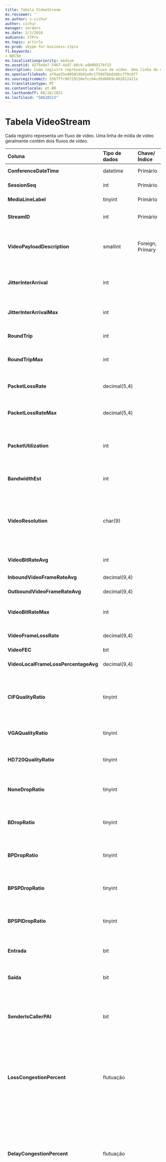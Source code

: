 ```yaml
---
title: Tabela VideoStream
ms.reviewer: ''
ms.author: v-cichur
author: cichur
manager: serdars
ms.date: 2/1/2018
audience: ITPro
ms.topic: article
ms.prod: skype-for-business-itpro
f1.keywords:
- NOCSH
ms.localizationpriority: medium
ms.assetid: 4275ede7-5467-4a97-b8c8-a4b00917bf32
description: Cada registro representa um fluxo de vídeo. Uma linha de mídia de vídeo geralmente contém dois fluxos de vídeo.
ms.openlocfilehash: af8ae55e805019b91e9c1750d7bb036bcf79c6f7
ms.sourcegitcommit: 556fffc96729150efcc04cd5d6069c402012421e
ms.translationtype: MT
ms.contentlocale: pt-BR
ms.lasthandoff: 08/26/2021
ms.locfileid: "58628513"
---
```

# <a name="videostream-table"></a>Tabela VideoStream
 
Cada registro representa um fluxo de vídeo. Uma linha de mídia de vídeo geralmente contém dois fluxos de vídeo.
  
|**Coluna**|**Tipo de dados**|**Chave/Índice**|**Detalhes**|
|:-----|:-----|:-----|:-----|
|**ConferenceDateTime** <br/> |datetime  <br/> |Primário  <br/> |Referenciado na tabela [MediaLine](medialine-0.md).  <br/> |
|**SessionSeq** <br/> |int  <br/> |Primário  <br/> |R Referenciado da tabela [MediaLine](medialine-0.md).  <br/> |
|**MediaLineLabel** <br/> |tinyint  <br/> |Primário  <br/> |Referenciado na tabela [MediaLine](medialine-0.md).  <br/> |
|**StreamID** <br/> |int  <br/> |Primário  <br/> |Identificação exclusiva em uma linha de mídia.  <br/> |
|**VideoPayloadDescription** <br/> |smallint  <br/> |Foreign, Primary  <br/> |Descrição da carga. Consulte [a tabela PayloadDescription para](payloaddescription.md) obter mais informações. <br/> |
|**JitterInterArrival** <br/> |int  <br/> | <br/> |Média de tremulação de rede a partir da estatística do protocolo RTCP.  <br/> |
|**JitterInterArrivalMax** <br/> |int  <br/> | <br/> |Tremidação máxima da rede durante a sessão de vídeo.  <br/> |
|**RoundTrip** <br/> |int  <br/> | <br/> |Tempo de ida e volta de estatísticas RTCP.  <br/> |
|**RoundTripMax** <br/> |int  <br/> | <br/> |Tempo máximo de viagem de ida e volta para o fluxo de vídeo.  <br/> |
|**PacketLossRate** <br/> |decimal(5,4)  <br/> | <br/> |Taxa média de perda de pacotes durante a chamada.  <br/> |
|**PacketLossRateMax** <br/> |decimal(5,4)  <br/> | <br/> |Perda máxima de pacotes observada durante a chamada.  <br/> |
|**PacketUtilization** <br/> |int  <br/> | <br/> |Contagem de pacotes do stream de vídeo (Protocolo de Transporte em Tempo Real, RTP).  <br/> |
|**BandwidthEst** <br/> |int  <br/> | <br/> |Estimativas de largura de banda para o fluxo de vídeo.  <br/> |
|**VideoResolution** <br/> |char(9)  <br/> | <br/> |Resolução de vídeo obtida através da multiplicação dos pixel de altura e de largura. Relatada como uma sequência de caracteres.  <br/> |
|**VideoBitRateAvg** <br/> |int  <br/> | <br/> |Taxa de transmissão do stream de vídeo.  <br/> |
|**InboundVideoFrameRateAvg** <br/> |decimal(9,4)  <br/> | <br/> |A taxa de quadros de vídeo recebida.  <br/> |
|**OutboundVideoFrameRateAvg** <br/> |decimal(9,4)  <br/> | <br/> |A taxa de quadros de vídeo enviada.  <br/> |
|**VideoBitRateMax** <br/> |int  <br/> | <br/> |A taxa máxima de bits de vídeo durante a sessão de vídeo.  <br/> |
|**VideoFrameLossRate** <br/> |decimal(9,4)  <br/> | <br/> |A porcentagem do total de quadros de vídeo perdidos.  <br/> |
|**VideoFEC** <br/> |bit  <br/> | <br/> |Indisponível.  <br/> |
|**VideoLocalFrameLossPercentageAvg** <br/> |decimal(9,4)  <br/> ||A porcentagem do total de quadros de vídeo perdidos.  <br/> |
|**CIFQualityRatio** <br/> |tinyint  <br/> ||A porcentagem da chamada que estava na resolução CIF (Common Interchange Format).  <br/> |
|**VGAQualityRatio** <br/> |tinyint  <br/> ||A porcentagem da chamada que estava na resolução do VGA.  <br/> |
|**HD720QualityRatio** <br/> |tinyint  <br/> ||A porcentagem da chamada que estava na resolução HD720.  <br/> |
|**NoneDropRatio** <br/> |tinyint  <br/> ||Porcentagem de duração da chamada sem nenhuma queda de quadro.  <br/> |
|**BDropRatio** <br/> |tinyint  <br/> ||Porcentagem de duração da chamada com a queda de quadro B.  <br/> |
|**BPDropRatio** <br/> |tinyint  <br/> ||Porcentagem da duração da chamada com a queda do quadro BP.  <br/> |
|**BPSPDropRatio** <br/> |tinyint  <br/> ||Porcentagem da duração da chamada com a queda do quadro BPSP.  <br/> |
|**BPSPIDropRatio** <br/> |tinyint  <br/> ||Porcentagem de duração da chamada com a queda do quadro BPSPI.  <br/> |
|**Entrada** <br/> |bit  <br/> | <br/> |Os dados de fluxo no lado do receptor são recebidos.  <br/> |
|**Saída** <br/> |bit  <br/> | <br/> |Os dados de fluxo no lado do remetente são recebidos.  <br/> |
|**SenderIsCallerPAI** <br/> |bit  <br/> | <br/> |1 significa que a direção do fluxo é do chamador para o receptor.  <br/> 0 significa que a direção do fluxo é do receptor para o chamador.  <br/> |
|**LossCongestionPercent** <br/> |flutuação  <br/> ||Indica a porcentagem do tempo em que a chamada estava em um estado de congestionamento de perda.  <br/> Esta coluna foi introduzida no Microsoft Lync Server 2013.  <br/> |
|**DelayCongestionPercent** <br/> |flutuação  <br/> ||Indica a porcentagem da chamada durante a qual o congestionamento foi causado pela chegada atrasada de pacotes de rede.  <br/> Esta coluna foi introduzida no Microsoft Lync Server 2013.  <br/> |
|**ContentionDetectedPercent** <br/> |flutuação  <br/> ||Indica a porcentagem do tempo em que a chamada estava competindo por recursos de rede.  <br/> Esta coluna foi introduzida no Microsoft Lync Server 2013.  <br/> |
|**BandwidthEstMin** <br/> |int  <br/> ||Quantidade mínima de estimativa de largura de banda medida durante a chamada.  <br/> Esta coluna foi introduzida no Microsoft Lync Server 2013.  <br/> |
|**BandwidthEstMax** <br/> |int  <br/> ||Quantidade máxima de estimativa de largura de banda medida durante a chamada.  <br/> Esta coluna foi introduzida no Microsoft Lync Server 2013.  <br/> |
|**BandwidthEstStdDev** <br/> |int  <br/> ||Desvio padrão da estimativa de largura de banda medida durante a chamada.  <br/> Esta coluna foi introduzida no Microsoft Lync Server 2013.  <br/> |
|**BandwidthEstAvge** <br/> |int  <br/> ||Quantidade média de estimativa de largura de banda medida durante a chamada.  <br/> Esta coluna foi introduzida no Microsoft Lync Server 2013.  <br/> |
|**LowBandwidthForMultiview** <br/> |flutuação  <br/> ||Porcentagem da chamada em que o ponto de extremidade determinou que a conexão de rede não poderia suportar vídeo de multivisão.  <br/> Esta coluna foi introduzida no Microsoft Lync Server 2013.  <br/> |
|**RelativeOneWayTotal** <br/> |flutuação  <br/> ||Quantidade total de latência unidirecional. A latência relativa unidirecional mede o atraso entre o cliente e o servidor.  <br/> Esta coluna foi introduzida no Microsoft Lync Server 2013.  <br/> |
|**RelativeOneWayAverage** <br/> |flutuação  <br/> ||Quantidade média de latência unidirecional. A latência relativa unidirecional mede o atraso entre o cliente e o servidor.  <br/> Esta coluna foi introduzida no Microsoft Lync Server 2013.  <br/> |
|**RelativeOneWayMax** <br/> |flutuação  <br/> ||Quantidade máxima de latência unidirecional. A latência relativa unidirecional mede o atraso entre o cliente e o servidor.  <br/> Esta coluna foi introduzida no Microsoft Lync Server 2013.  <br/> |
|**RelativeOneWayBurstOccurrences** <br/> |int  <br/> ||Total de ocorrências de intermitências unidirecionais. Uma transmissão "estourada" é uma transmissão em que os dados fluem em intermediações imprevisíveis em vez de um fluxo contínuo. Esta medida avalia o fluxo de dados entre o cliente e o servidor.  <br/> Esta coluna foi introduzida no Microsoft Lync Server 2013.  <br/> |
|**RelativeOneWayBurstDensity** <br/> |int  <br/> ||Densidade total de intermitências unidirecionais. Uma transmissão "estourada" é uma transmissão em que os dados fluem em intermediações imprevisíveis em vez de um fluxo contínuo. Esta medida avalia o fluxo de dados entre o cliente e o servidor.  <br/> Esta coluna foi introduzida no Microsoft Lync Server 2013.  <br/> |
|**RelativeOneWayBurstDuration** <br/> |flutuação  <br/> ||Duração total de intermitências unidirecionais. Uma transmissão "estourada" é uma transmissão em que os dados fluem em intermediações imprevisíveis em vez de um fluxo contínuo. Esta medida avalia o fluxo de dados entre o cliente e o servidor.  <br/> Esta coluna foi introduzida no Microsoft Lync Server 2013.  <br/> |
|**RelativeOneWayGapOccurrences** <br/> |int  <br/> ||Total de ocorrências de intervalos unidirecionais. Uma transmissão "estourada" é uma transmissão em que os dados fluem em intermediações imprevisíveis em vez de um fluxo contínuo; as lacunas indicam atrasos entre essas invasões. Esta medida avalia o fluxo de dados entre o cliente e o servidor.  <br/> Esta coluna foi introduzida no Microsoft Lync Server 2013.  <br/> |
|**RelativeOneWayGapDensity** <br/> |flutuação  <br/> ||Densidade total de intervalos unidirecionais. Uma transmissão "estourada" é uma transmissão em que os dados fluem em intermediações imprevisíveis em vez de um fluxo contínuo; as lacunas indicam atrasos entre essas invasões. Esta medida avalia o fluxo de dados entre o cliente e o servidor.  <br/> Esta coluna foi introduzida no Microsoft Lync Server 2013.  <br/> |
|**RelativeOneWayGapDuration** <br/> |flutuação  <br/> ||Duração total de intervalos unidirecionais. Uma transmissão "estourada" é uma transmissão em que os dados fluem em intermediações imprevisíveis em vez de um fluxo contínuo; as lacunas indicam atrasos entre essas invasões. Esta medida avalia o fluxo de dados entre o cliente e o servidor.  <br/> Esta coluna foi introduzida no Microsoft Lync Server 2013.  <br/> |
|**VideoPacketLossRate** <br/> |decimal(9,4)  <br/> ||Taxa de perda dos pacotes de vídeo.  <br/> Esta coluna foi introduzida no Microsoft Lync Server 2013.  <br/> |
|**VideoAllocateBWAvg** <br/> |int  <br/> ||Valor médio da largura de banda alocada para vídeo.  <br/> Esta coluna foi introduzida no Microsoft Lync Server 2013.  <br/> |
|**SendCodecTypes** <br/> |smallint  <br/> |Foreign  <br/> |Tipo de codecs de vídeo usados pelo remetente. Consulte a [tabela CodecDescription para](codecdescription.md) obter mais informações. <br/> Esta coluna foi introduzida no Microsoft Lync Server 2013.  <br/> |
|**SendResolutionWidth** <br/> |int  <br/> ||Largura da resolução usada pelo remetente.  <br/> Esta coluna foi introduzida no Microsoft Lync Server 2013.  <br/> |
|**SendResolutionHeight** <br/> |int  <br/> ||Altura de resolução usada pelo remetente.  <br/> Esta coluna foi introduzida no Microsoft Lync Server 2013.  <br/> |
|**SendFrameRateAverage** <br/> |flutuação  <br/> ||Transmissão média da taxa de quadros de vídeo usada pelo remetente.  <br/> Esta coluna foi introduzida no Microsoft Lync Server 2013.  <br/> |
|**SendBitRateMaximum** <br/> |int  <br/> ||Taxa de bits máxima para o remetente.  <br/> Esta coluna foi introduzida no Microsoft Lync Server 2013.  <br/> |
|**SendBitRateAverage** <br/> |int  <br/> ||Taxa média de bits para o remetente.  <br/> |
|**SendVideoStreamsMax** <br/> |int  <br/> ||Número máximo de fluxos de vídeo usados pelo remetente.  <br/> Esta coluna foi introduzida no Microsoft Lync Server 2013.  <br/> |
|**RecvCodecTypes** <br/> |smallint  <br/> |Foreign  <br/> |Códigos de vídeo usados pelo receptor. Consulte a [tabela CodecDescription para](codecdescription.md) obter mais informações. <br/> Esta coluna foi introduzida no Microsoft Lync Server 2013.  <br/> |
|**RecvResolutionWidth** <br/> |int  <br/> ||Largura de resolução usada pelo receptor.  <br/> Esta coluna foi introduzida no Microsoft Lync Server 2013.  <br/> |
|**RecvResolutionHeight** <br/> |int  <br/> ||Altura de resolução usada pelo receptor.  <br/> Esta coluna foi introduzida no Microsoft Lync Server 2013.  <br/> |
|**RecvFrameRateAverage** <br/> |flutuação  <br/> ||Taxa média de quadros de vídeo usada pelo receptor.  <br/> Esta coluna foi introduzida no Microsoft Lync Server 2013.  <br/> |
|**RecvBitRateMaximum** <br/> |int  <br/> ||Taxa de bits máxima para o receptor.  <br/> Esta coluna foi introduzida no Microsoft Lync Server 2013.  <br/> |
|**RecvBitRateAverage** <br/> |int  <br/> ||Taxa média de bits para o receptor.  <br/> Esta coluna foi introduzida no Microsoft Lync Server 2013.  <br/> |
|**RecvVideoStreamsMax** <br/> |int  <br/> ||Fluxos de vídeo máximos para o receptor.  <br/> Esta coluna foi introduzida no Microsoft Lync Server 2013.  <br/> |
|**RecvVideoStreamsMin** <br/> |int  <br/> ||Fluxos mínimos de vídeo para o receptor.  <br/> Esta coluna foi introduzida no Microsoft Lync Server 2013.  <br/> |
|**RecvVideoStreamsMode** <br/> |int  <br/> ||Modo de vídeo (por exemplo, galeria ou fluxo único) para o receptor.  <br/> Esta coluna foi introduzida no Microsoft Lync Server 2013.  <br/> |
|**VideoPostFECPLR** <br/> |flutuação  <br/> ||Taxa de perda de pacotes após a aplicação da correção de erro de encaminhamento.  <br/> Esta coluna foi introduzida no Microsoft Lync Server 2013.  <br/> |
|**DynamicCapabilityPercent** <br/> |flutuação  <br/> ||Porcentagem de tempo em que o sinalizador de recurso dinâmico estava ativo.  <br/> Esta coluna foi introduzida no Microsoft Lync Server 2013.  <br/> |
|**ResolutionMin** <br/> |char(9)  <br/> ||Resolução mínima medida durante a chamada.  <br/> Esta coluna foi introduzida no Microsoft Lync Server 2013.  <br/> |
|**LowBitRateCallPercent** <br/> |flutuação  <br/> ||Porcentagem da chamada abaixo do limite de taxa de bits baixo (70 quilobits por segundo).  <br/> Esta coluna foi introduzida no Microsoft Lync Server 2013.  <br/> |
|**LowFrameRateCallPercent** <br/> |flutuação  <br/> ||Porcentagem da chamada abaixo do limite de taxa de quadros baixo (7,5 quadros por segundo, entrada).  <br/> Esta coluna foi introduzida no Microsoft Lync Server 2013.  <br/> |
|**LowResolutionCallPercent** <br/> |flutuação  <br/> ||Porcentagem da chamada que ocorreu na resolução mais baixa.  <br/> Esta coluna foi introduzida no Microsoft Lync Server 2013.  <br/> Esta coluna foi introduzida no Microsoft Lync Server 2013.  <br/> |
|**DurationSeconds** <br/> |flutuação  <br/> ||Comprimento da chamada em segundos.  <br/> Esta coluna foi introduzida no Microsoft Lync Server 2013.  <br/> |
|**IsAggregatedData** <br/> |bit  <br/> ||Indica se os dados foram agregados de várias chamadas.  <br/> Esta coluna foi introduzida no Microsoft Lync Server 2013.  <br/> |
   

